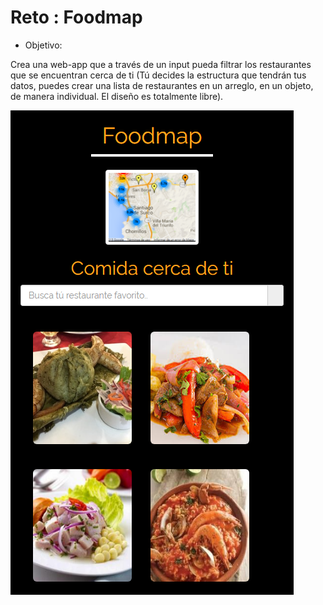# Reto : Foodmap

 - Objetivo:

Crea una web-app que a través de un input pueda filtrar los restaurantes que se encuentran cerca de ti (Tú decides la estructura que tendrán tus datos, puedes crear una lista de restaurantes en un arreglo, en un objeto, de manera individual. El diseño es totalmente libre).


![Con titulo](assets/docs/doc-foodmap.png "titulo")
